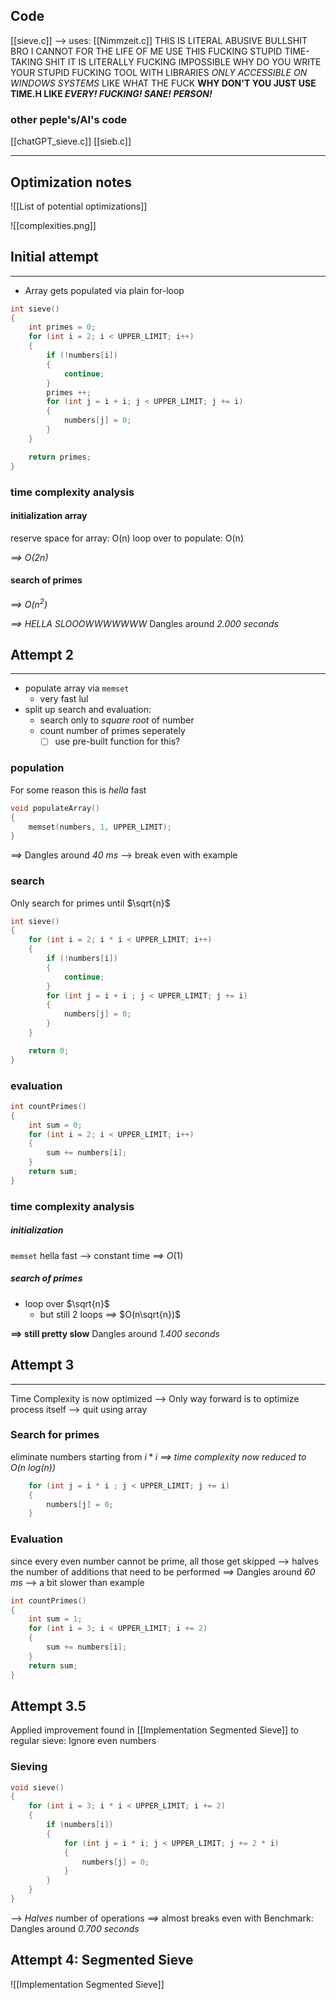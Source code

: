 

## Code
[[sieve.c]]
--> uses: [[Nimmzeit.c]]
	THIS IS LITERAL ABUSIVE BULLSHIT
	BRO  I CANNOT FOR THE LIFE OF ME USE THIS FUCKING STUPID TIME-TAKING SHIT IT IS LITERALLY FUCKING IMPOSSIBLE
	WHY DO YOU WRITE YOUR STUPID FUCKING TOOL WITH LIBRARIES _ONLY ACCESSIBLE ON WINDOWS SYSTEMS_ LIKE WHAT THE FUCK **WHY DON'T YOU JUST USE TIME.H LIKE  _EVERY! FUCKING! SANE! PERSON!_**

### other peple's/AI's code
[[chatGPT_sieve.c]]
[[sieb.c]]


---
## Optimization notes

![[List of potential optimizations]]

![[complexities.png]]
## Initial attempt
---
- Array gets populated via plain for-loop

```c
int sieve()
{
	int primes = 0;
    for (int i = 2; i < UPPER_LIMIT; i++)
    {
        if (!numbers[i])
        {
            continue;
        }
        primes ++;
        for (int j = i + i; j < UPPER_LIMIT; j += i)
        {
            numbers[j] = 0;
        }
    }

    return primes;
}
```
### time complexity analysis
#### initialization array
reserve space for array:
	O(n)
loop over to populate:
	O(n)

_==> $O(2n)$_
#### search of primes
_==> $O(n^2)$_

_==> HELLA SLOOOWWWWWWW_ 
	Dangles around _2.000 seconds_



## Attempt 2
---
- populate array via `memset` 
	- very fast lul
- split up search and evaluation:
	- search only to _square root_ of number
	- count number of primes seperately
		- [ ] use pre-built function for this?
### population
For some reason this is _hella_ fast
```c
void populateArray()
{
    memset(numbers, 1, UPPER_LIMIT);
}
```
_==>_ Dangles around _40 ms_ 
	--> break even with example
### search
Only search for primes until $\sqrt{n}$
```c
int sieve()
{
    for (int i = 2; i * i < UPPER_LIMIT; i++)
    {
        if (!numbers[i])
        {
            continue;
        }
        for (int j = i + i ; j < UPPER_LIMIT; j += i)
        {
            numbers[j] = 0;
        }
    }

    return 0;
}
```
### evaluation
```c
int countPrimes()
{
    int sum = 0;
    for (int i = 2; i < UPPER_LIMIT; i++)
    {
        sum += numbers[i];
    }
    return sum;
}
```
### time complexity analysis
##### initialization
`memset` hella fast --> constant time
_==>_ $O(1)$
##### search of primes
- loop over $\sqrt{n}$
	- but still 2 loops 
_==>_ $O(n\sqrt{n})$


**==> still pretty slow** 
	Dangles around _1.400 seconds_

## Attempt 3
---
Time Complexity is now optimized
	--> Only way forward is to optimize process itself
		--> quit using array
### Search for primes
eliminate numbers starting from
	$i * i$
_==> time complexity now reduced to $O(n\ log(n))$_

```c
	for (int j = i * i ; j < UPPER_LIMIT; j += i)
	{
	    numbers[j] = 0;
	}
```

### Evaluation
since every even number cannot be prime, all those get skipped 
	--> halves the number of additions that need to be performed
_==>_ Dangles around _60 ms_
	--> a bit slower than example 
```c
int countPrimes()
{
    int sum = 1;
    for (int i = 3; i < UPPER_LIMIT; i += 2)
    {
        sum += numbers[i];
    }
    return sum;
}
```


## Attempt 3.5
Applied improvement found in [[Implementation Segmented Sieve]] to regular sieve: Ignore even numbers

### Sieving
```c
void sieve()
{
    for (int i = 3; i * i < UPPER_LIMIT; i += 2)
    {
        if (numbers[i])
        {
            for (int j = i * i; j < UPPER_LIMIT; j += 2 * i)
            {
                numbers[j] = 0;
            }
        }
    }
}
```
--> _Halves_ number of operations
_==>_ almost breaks even with Benchmark:
	Dangles around _0.700 seconds_



## Attempt 4: Segmented Sieve
![[Implementation Segmented Sieve]]

